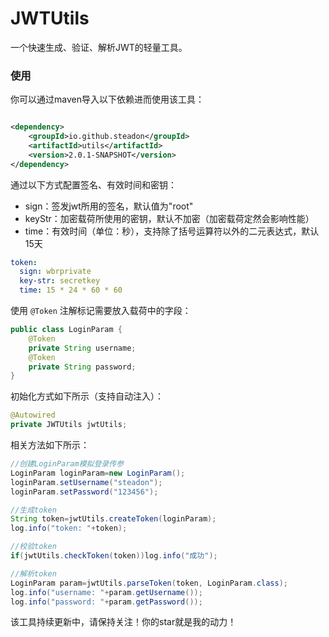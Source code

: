 # JWTUtils

一个快速生成、验证、解析JWT的轻量工具。

### 使用

你可以通过maven导入以下依赖进而使用该工具：

```xml

<dependency>
    <groupId>io.github.steadon</groupId>
    <artifactId>utils</artifactId>
    <version>2.0.1-SNAPSHOT</version>
</dependency>
```

通过以下方式配置签名、有效时间和密钥：

- sign：签发jwt所用的签名，默认值为"root"
- keyStr：加密载荷所使用的密钥，默认不加密（加密载荷定然会影响性能）
- time：有效时间（单位：秒），支持除了括号运算符以外的二元表达式，默认15天

```yml
token:
  sign: wbrprivate
  key-str: secretkey
  time: 15 * 24 * 60 * 60
```

使用 `@Token` 注解标记需要放入载荷中的字段：

```java
public class LoginParam {
    @Token
    private String username;
    @Token
    private String password;
}
```

初始化方式如下所示（支持自动注入）：

```java
@Autowired
private JWTUtils jwtUtils;
```

相关方法如下所示：

```java
//创建LoginParam模拟登录传参
LoginParam loginParam=new LoginParam();
loginParam.setUsername("steadon");
loginParam.setPassword("123456");

//生成token
String token=jwtUtils.createToken(loginParam);
log.info("token: "+token);

//校验token
if(jwtUtils.checkToken(token))log.info("成功");

//解析token
LoginParam param=jwtUtils.parseToken(token, LoginParam.class);
log.info("username: "+param.getUsername());
log.info("password: "+param.getPassword());
```

该工具持续更新中，请保持关注！你的star就是我的动力！
